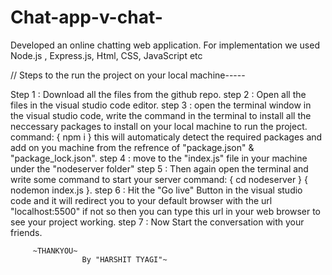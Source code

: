 # Chat-app-v-chat-
Developed an online chatting web application. For implementation we used Node.js , Express.js, Html, CSS, JavaScript etc

// Steps to the run the project on your local machine-----

Step 1 : Download all the files from the github repo.
step 2 : Open all the files in the visual studio code editor.
step 3 : open the terminal window in the visual studio code, write the command in the terminal to install all the neccessary
         packages to install on your local machine to run the project.
         command: { npm i } this will automaticaly detect the required packages and add on you machine from the refrence of "package.json" & "package_lock.json".
step 4 : move to the "index.js" file in your machine under the "nodeserver folder"
step 5 : Then again open the terminal and write some command to start your server
         command: { cd nodeserver }
                  { nodemon index.js }.
step 6 : Hit the "Go live" Button in the visual studio code and it will redirect you to your default browser with the url "localhost:5500" if not so then you can type this url in your web browser to see your project working.
step 7 : Now Start the conversation with your friends. 


         ~THANKYOU~    
                    By "HARSHIT TYAGI"~
